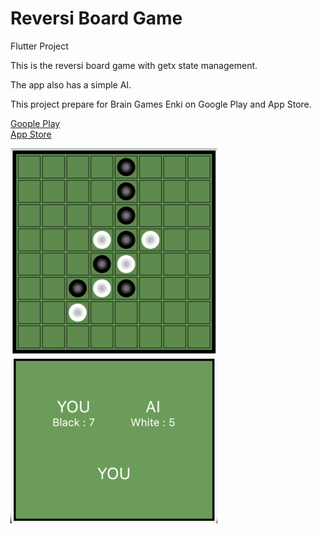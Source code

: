 # Reversi Board Game

Flutter Project

This is the reversi board game with getx state management.

The app also has a simple AI.

This project prepare for Brain Games Enki on Google Play and App Store.

<a href="https://play.google.com/store/apps/details?id=bt.unel.zeka_oyunlari">Goople Play</a></br>
<a href="https://apps.apple.com/tr/app/zeka-oyunları-enki/id1559189276?l=tr">App Store</a>


<img src="https://github.com/munel/reversi/blob/master/asset/reversipng.png?raw=true">



